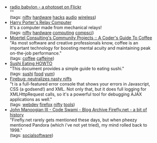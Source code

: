 <ul class="delicious">
	<li>
		<div class="delicious-link"><a href="http://www.flickr.com/photos/andy_m/sets/1791706/">radio babylon - a photoset on Flickr</a></div>
		<div class="delicious-extended">""</div>
		<div class="delicious-tags">(tags: <a href="http://del.icio.us/deusx/nifty">nifty</a> <a href="http://del.icio.us/deusx/hardware">hardware</a> <a href="http://del.icio.us/deusx/hacks">hacks</a> <a href="http://del.icio.us/deusx/audio">audio</a> <a href="http://del.icio.us/deusx/wireless">wireless</a>)</div>
	</li>
	<li>
		<div class="delicious-link"><a href="http://www.cs.pdx.edu/~harry/Relay/index.html">Harry Porter's Relay Computer</a></div>
		<div class="delicious-extended">It's a computer made from mechanical relays!</div>
		<div class="delicious-tags">(tags: <a href="http://del.icio.us/deusx/nifty">nifty</a> <a href="http://del.icio.us/deusx/hardware">hardware</a> <a href="http://del.icio.us/deusx/computing">computing</a> <a href="http://del.icio.us/deusx/compsci">compsci</a>)</div>
	</li>
	<li>
		<div class="delicious-link"><a href="http://community.moertel.com/ss/space/A+Coder's+Guide+To+Coffee">Moertel Consulting's Community Projects :: A Coder's Guide To Coffee</a></div>
		<div class="delicious-extended">"As most software and creative professionals know, coffee is an important technology for boosting mental acuity and maintaining peak on-the-job performance."</div>
		<div class="delicious-tags">(tags: <a href="http://del.icio.us/deusx/coffee">coffee</a> <a href="http://del.icio.us/deusx/caffeine">caffeine</a>)</div>
	</li>
	<li>
		<div class="delicious-link"><a href="http://eugeneciurana.com/musings/sushi-eating-HOWTO.html">Sushi Eating HOWTO</a></div>
		<div class="delicious-extended">"This document provides a simple guide to eating sushi."</div>
		<div class="delicious-tags">(tags: <a href="http://del.icio.us/deusx/sushi">sushi</a> <a href="http://del.icio.us/deusx/food">food</a> <a href="http://del.icio.us/deusx/yum">yum</a>)</div>
	</li>
	<li>
		<div class="delicious-link"><a href="http://times.usefulinc.com/2006/01/22-firebug">Firebug: neutralizes nasty niffs</a></div>
		<div class="delicious-extended">"t is a full-featured error console that shows your errors in Javascript, CSS (a godsend!) and XML. Not only that, but it does full logging for XMLHttpRequest calls, so it's a powerful tool for debugging AJAX applications as well."</div>
		<div class="delicious-tags">(tags: <a href="http://del.icio.us/deusx/webdev">webdev</a> <a href="http://del.icio.us/deusx/firefox">firefox</a> <a href="http://del.icio.us/deusx/nifty">nifty</a> <a href="http://del.icio.us/deusx/tools">tools</a>)</div>
	</li>
	<li>
		<div class="delicious-link"><a href="http://codeswami.com/2006/01/19/fireflynet-a-bit-of-history/">John Manoogian III - Code Swami - Blog Archive  Firefly.net - a bit of history</a></div>
		<div class="delicious-extended">"Firefly.net rarely gets mentioned these days, but when pheezy mentioned Pandora (which i've not yet tried), my mind rolled back to 1998."</div>
		<div class="delicious-tags">(tags: <a href="http://del.icio.us/deusx/socialsoftware">socialsoftware</a>)</div>
	</li>
</ul>
